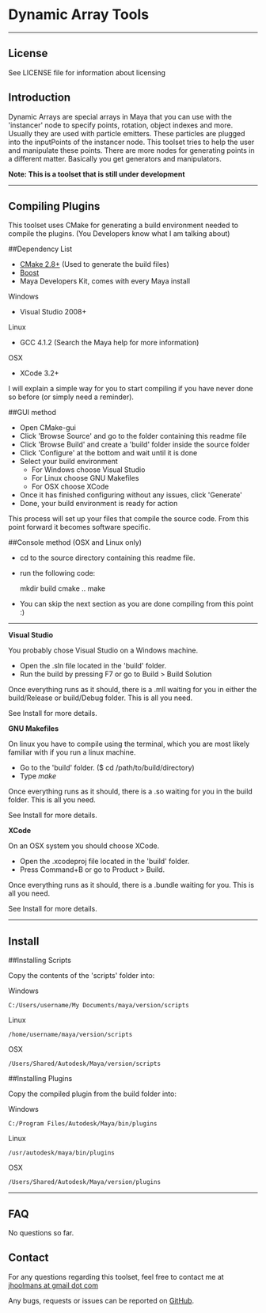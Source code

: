 Dynamic Array Tools
================

***

License
-------

See LICENSE file for information about licensing


Introduction
----------------

Dynamic Arrays are special arrays in Maya that you can use with the 'instancer' node to specify points, rotation, object indexes and more.
Usually they are used with particle emitters. These particles are plugged into the inputPoints of the instancer node. This toolset tries to help the user and manipulate these points. There are more nodes for generating points in a different matter. 
Basically you get generators and manipulators.

**Note: This is a toolset that is still under development**

***

Compiling Plugins
-----------------

This toolset uses CMake for generating a build environment needed to compile the plugins. (You Developers know what I am talking about)

##Dependency List

- [CMake 2.8+](http://www.cmake.org) (Used to generate the build files)
- [Boost](http://www.boost.org) 
- Maya Developers Kit, comes with every Maya install

Windows

- Visual Studio 2008+

Linux

- GCC 4.1.2 (Search the Maya help for more information)

OSX

- XCode 3.2+

I will explain a simple way for you to start compiling if you have never done so before (or simply need a reminder).

##GUI method

+ Open CMake-gui
+ Click 'Browse Source' and go to the folder containing this readme file
+ Click 'Browse Build' and create a 'build' folder inside the source folder
+ Click 'Configure' at the bottom and wait until it is done
+ Select your build environment
	+ For Windows choose Visual Studio
	+ For Linux choose GNU Makefiles
	+ For OSX choose XCode
+ Once it has finished configuring without any issues, click 'Generate'
+ Done, your build environment is ready for action

This process will set up your files that compile the source code. From this point forward it becomes software specific. 

##Console method (OSX and Linux only)

+ cd to the source directory containing this readme file.
+ run the following code:
	
	mkdir build
	cmake ..
	make
	
+ You can skip the next section as you are done compiling from this point :)

***

**Visual Studio**

You probably chose Visual Studio on a Windows machine.

+ Open the .sln file located in the 'build' folder.
+ Run the build by pressing F7 or go to Build > Build Solution

Once everything runs as it should, there is a .mll waiting for you in either the build/Release or build/Debug folder. This is all you need.

See Install for more details.

**GNU Makefiles**

On linux you have to compile using the terminal, which you are most likely familiar with if you run a linux machine.

+ Go to the 'build' folder. ($ cd /path/to/build/directory)
+ Type *make*

Once everything runs as it should, there is a .so waiting for you in the build folder. This is all you need.

See Install for more details.

**XCode**

On an OSX system you should choose XCode.

+ Open the .xcodeproj file located in the 'build' folder.
+ Press Command+B or go to Product > Build.


Once everything runs as it should, there is a .bundle waiting for you. This is all you need.

See Install for more details.

***

Install
------------------

##Installing Scripts

Copy the contents of the 'scripts' folder into:

Windows

    C:/Users/username/My Documents/maya/version/scripts

Linux

    /home/username/maya/version/scripts

OSX

    /Users/Shared/Autodesk/Maya/version/scripts


##Installing Plugins

Copy the compiled plugin from the build folder into:

Windows

    C:/Program Files/Autodesk/Maya/bin/plugins

Linux

    /usr/autodesk/maya/bin/plugins

OSX

    /Users/Shared/Autodesk/Maya/version/plugins

***

FAQ
---

No questions so far.


Contact
-------

For any questions regarding this toolset, feel free to contact me at [jhoolmans at gmail dot com](mailto:jhoolmans@gmail.com?subject=DynArrayTools)

Any bugs, requests or issues can be reported on [GitHub](https://github.com/jhoolmans/Maya_DynArrayTools/issues).